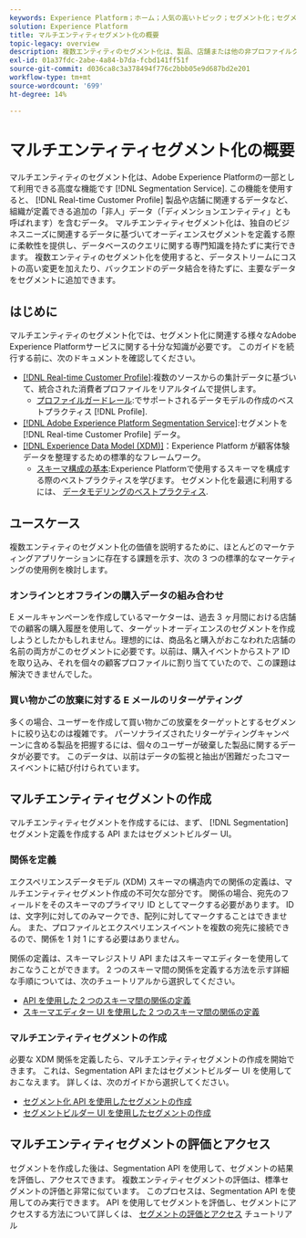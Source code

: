 ```yaml
---
keywords: Experience Platform；ホーム；人気の高いトピック；セグメント化；セグメント化；セグメント化；セグメント化；セグメント；セグメント；マルチエンティティ；マルチエンティティのセグメント化；マルチエンティティセグメント；
solution: Experience Platform
title: マルチエンティティセグメント化の概要
topic-legacy: overview
description: 複数エンティティのセグメント化は、製品、店舗または他の非プロファイルクラスに基づいて、プロファイルデータを拡張する機能です。接続されると、追加のクラスのデータは、プロファイルスキーマにネイティブであるかのように使用できるようになります。
exl-id: 01a37fdc-2abe-4a84-b7da-fcbd141ff51f
source-git-commit: d036ca8c3a378494f776c2bbb05e9d687bd2e201
workflow-type: tm+mt
source-wordcount: '699'
ht-degree: 14%

---
```


# マルチエンティティセグメント化の概要

マルチエンティティのセグメント化は、Adobe Experience Platformの一部として利用できる高度な機能です [!DNL Segmentation Service]. この機能を使用すると、 [!DNL Real-time Customer Profile] 製品や店舗に関連するデータなど、組織が定義できる追加の「非人」データ（「ディメンションエンティティ」とも呼ばれます）を含むデータ。 マルチエンティティセグメント化は、独自のビジネスニーズに関連するデータに基づいてオーディエンスセグメントを定義する際に柔軟性を提供し、データベースのクエリに関する専門知識を持たずに実行できます。 複数エンティティのセグメント化を使用すると、データストリームにコストの高い変更を加えたり、バックエンドのデータ結合を待たずに、主要なデータをセグメントに追加できます。

## はじめに

マルチエンティティのセグメント化では、セグメント化に関連する様々なAdobe Experience Platformサービスに関する十分な知識が必要です。 このガイドを続行する前に、次のドキュメントを確認してください。

* [[!DNL Real-time Customer Profile]](../profile/home.md):複数のソースからの集計データに基づいて、統合された消費者プロファイルをリアルタイムで提供します。
   * [プロファイルガードレール](../profile/guardrails.md):でサポートされるデータモデルの作成のベストプラクティス [!DNL Profile].
* [[!DNL Adobe Experience Platform Segmentation Service]](./home.md):セグメントを [!DNL Real-time Customer Profile] データ。
* [[!DNL Experience Data Model (XDM)]](../xdm/home.md)：Experience Platform が顧客体験データを整理するための標準的なフレームワーク。
   * [スキーマ構成の基本](../xdm/schema/composition.md#union):Experience Platformで使用するスキーマを構成する際のベストプラクティスを学びます。 セグメント化を最適に利用するには、 [データモデリングのベストプラクティス](../xdm/schema/best-practices.md).

## ユースケース

複数エンティティのセグメント化の価値を説明するために、ほとんどのマーケティングアプリケーションに存在する課題を示す、次の 3 つの標準的なマーケティングの使用例を検討します。

### オンラインとオフラインの購入データの組み合わせ

E メールキャンペーンを作成しているマーケターは、過去 3 ヶ月間における店舗での顧客の購入履歴を使用して、ターゲットオーディエンスのセグメントを作成しようとしたかもしれません。理想的には、商品名と購入がおこなわれた店舗の名前の両方がこのセグメントに必要です。以前は、購入イベントからストア ID を取り込み、それを個々の顧客プロファイルに割り当てていたので、この課題は解決できませんでした。

### 買い物かごの放棄に対する E メールのリターゲティング

多くの場合、ユーザーを作成して買い物かごの放棄をターゲットとするセグメントに絞り込むのは複雑です。 パーソナライズされたリターゲティングキャンペーンに含める製品を把握するには、個々のユーザーが破棄した製品に関するデータが必要です。 このデータは、以前はデータの監視と抽出が困難だったコマースイベントに結び付けられています。

## マルチエンティティセグメントの作成

マルチエンティティセグメントを作成するには、まず、 [!DNL Segmentation] セグメント定義を作成する API またはセグメントビルダー UI。

### 関係を定義

エクスペリエンスデータモデル (XDM) スキーマの構造内での関係の定義は、マルチエンティティセグメント作成の不可欠な部分です。 関係の場合、宛先のフィールドをそのスキーマのプライマリ ID としてマークする必要があります。 ID は、文字列に対してのみマークでき、配列に対してマークすることはできません。 また、プロファイルとエクスペリエンスイベントを複数の宛先に接続できるので、関係を 1 対 1 にする必要はありません。

関係の定義は、スキーマレジストリ API またはスキーマエディターを使用しておこなうことができます。 2 つのスキーマ間の関係を定義する方法を示す詳細な手順については、次のチュートリアルから選択してください。

* [API を使用した 2 つのスキーマ間の関係の定義](../xdm/tutorials/relationship-api.md)
* [スキーマエディター UI を使用した 2 つのスキーマ間の関係の定義](../xdm/tutorials/relationship-ui.md)

### マルチエンティティセグメントの作成

必要な XDM 関係を定義したら、マルチエンティティセグメントの作成を開始できます。 これは、Segmentation API またはセグメントビルダー UI を使用しておこなえます。 詳しくは、次のガイドから選択してください。

* [セグメント化 API を使用したセグメントの作成](./tutorials/create-a-segment.md)
* [セグメントビルダー UI を使用したセグメントの作成](./ui/overview.md)

## マルチエンティティセグメントの評価とアクセス

セグメントを作成した後は、Segmentation API を使用して、セグメントの結果を評価し、アクセスできます。 複数エンティティセグメントの評価は、標準セグメントの評価と非常に似ています。 このプロセスは、Segmentation API を使用してのみ実行できます。 API を使用してセグメントを評価し、セグメントにアクセスする方法について詳しくは、 [セグメントの評価とアクセス](./tutorials/evaluate-a-segment.md) チュートリアル
